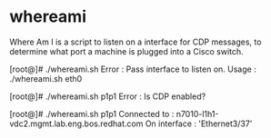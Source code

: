 # whereami
Where Am I is a script to listen on a interface for CDP messages, to determine what port a machine is plugged into a Cisco switch.

[root@]# ./whereami.sh
Error : Pass interface to listen on.
Usage : ./whereami.sh eth0

[root@]# ./whereami.sh p1p1
Error : Is CDP enabled?

[root@]# ./whereami.sh p1p1
Connected to : n7010-l1h1-vdc2.mgmt.lab.eng.bos.redhat.com
On interface : 'Ethernet3/37'

